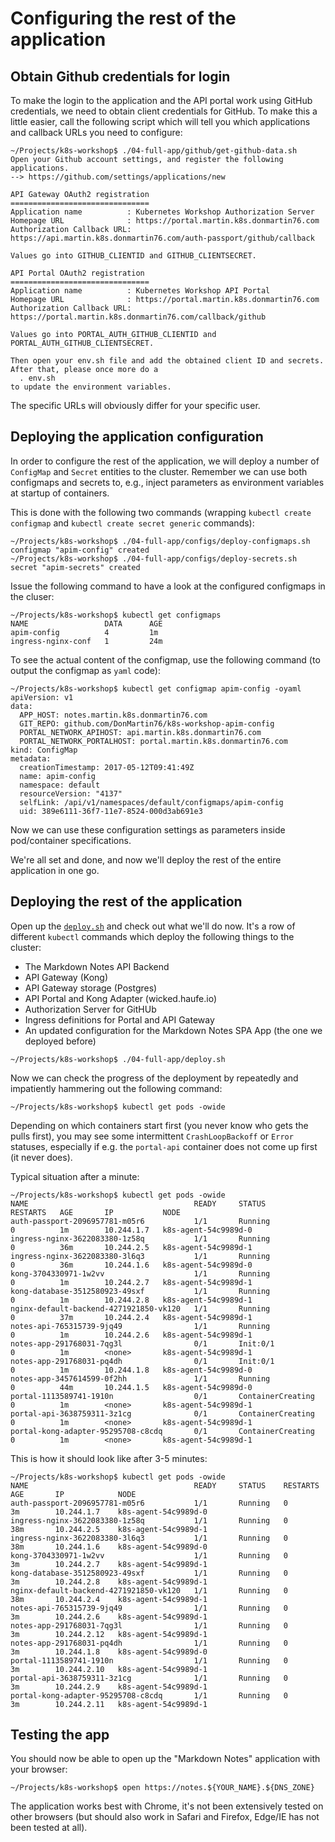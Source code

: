 # Configuring the rest of the application

## Obtain Github credentials for login

To make the login to the application and the API portal work using GitHub credentials, we need to obtain client credentials for GitHub. To make this a little easier, call the following script which will tell you which applications and callback URLs you need to configure:

```
~/Projects/k8s-workshop$ ./04-full-app/github/get-github-data.sh
Open your Github account settings, and register the following applications.
--> https://github.com/settings/applications/new

API Gateway OAuth2 registration
===============================
Application name          : Kubernetes Workshop Authorization Server
Homepage URL              : https://portal.martin.k8s.donmartin76.com
Authorization Callback URL: https://api.martin.k8s.donmartin76.com/auth-passport/github/callback

Values go into GITHUB_CLIENTID and GITHUB_CLIENTSECRET.

API Portal OAuth2 registration
===============================
Application name          : Kubernetes Workshop API Portal
Homepage URL              : https://portal.martin.k8s.donmartin76.com
Authorization Callback URL: https://portal.martin.k8s.donmartin76.com/callback/github

Values go into PORTAL_AUTH_GITHUB_CLIENTID and PORTAL_AUTH_GITHUB_CLIENTSECRET.

Then open your env.sh file and add the obtained client ID and secrets.
After that, please once more do a
  . env.sh
to update the environment variables.
```

The specific URLs will obviously differ for your specific user.

## Deploying the application configuration

In order to configure the rest of the application, we will deploy a number of `ConfigMap` and `Secret` entities to the cluster. Remember we can use both configmaps and secrets to, e.g., inject parameters as environment variables at startup of containers.

This is done with the following two commands (wrapping `kubectl create configmap` and `kubectl create secret generic` commands):

```
~/Projects/k8s-workshop$ ./04-full-app/configs/deploy-configmaps.sh 
configmap "apim-config" created
~/Projects/k8s-workshop$ ./04-full-app/configs/deploy-secrets.sh 
secret "apim-secrets" created
```

Issue the following command to have a look at the configured configmaps in the cluser:

```
~/Projects/k8s-workshop$ kubectl get configmaps
NAME                 DATA      AGE
apim-config          4         1m
ingress-nginx-conf   1         24m
```

To see the actual content of the configmap, use the following command (to output the configmap as `yaml` code):

```
~/Projects/k8s-workshop$ kubectl get configmap apim-config -oyaml
apiVersion: v1
data:
  APP_HOST: notes.martin.k8s.donmartin76.com
  GIT_REPO: github.com/DonMartin76/k8s-workshop-apim-config
  PORTAL_NETWORK_APIHOST: api.martin.k8s.donmartin76.com
  PORTAL_NETWORK_PORTALHOST: portal.martin.k8s.donmartin76.com
kind: ConfigMap
metadata:
  creationTimestamp: 2017-05-12T09:41:49Z
  name: apim-config
  namespace: default
  resourceVersion: "4137"
  selfLink: /api/v1/namespaces/default/configmaps/apim-config
  uid: 389e6111-36f7-11e7-8524-000d3ab691e3
```

Now we can use these configuration settings as parameters inside pod/container specifications.

We're all set and done, and now we'll deploy the rest of the entire application in one go.

## Deploying the rest of the application

Open up the [`deploy.sh`](04-full-app/deploy.sh) and check out what we'll do now. It's a row of different `kubectl` commands which deploy the following things to the cluster:

* The Markdown Notes API Backend
* API Gateway (Kong)
* API Gateway storage (Postgres)
* API Portal and Kong Adapter (wicked.haufe.io)
* Authorization Server for GitHUb
* Ingress definitions for Portal and API Gateway
* An updated configuration for the Markdown Notes SPA App (the one we deployed before)

```
~/Projects/k8s-workshop$ ./04-full-app/deploy.sh
```

Now we can check the progress of the deployment by repeatedly and impatiently hammering out the following command:

```
~/Projects/k8s-workshop$ kubectl get pods -owide
```

Depending on which containers start first (you never know who gets the pulls first), you may see some intermittent `CrashLoopBackoff` or `Error` statuses, especially if e.g. the `portal-api` container does not come up first (it never does).

Typical situation after a minute:

```
~/Projects/k8s-workshop$ kubectl get pods -owide
NAME                                     READY     STATUS              RESTARTS   AGE       IP           NODE
auth-passport-2096957781-m05r6           1/1       Running             0          1m        10.244.1.7   k8s-agent-54c9989d-0
ingress-nginx-3622083380-1z58q           1/1       Running             0          36m       10.244.2.5   k8s-agent-54c9989d-1
ingress-nginx-3622083380-3l6q3           1/1       Running             0          36m       10.244.1.6   k8s-agent-54c9989d-0
kong-3704330971-1w2vv                    1/1       Running             0          1m        10.244.2.7   k8s-agent-54c9989d-1
kong-database-3512580923-49sxf           1/1       Running             0          1m        10.244.2.8   k8s-agent-54c9989d-1
nginx-default-backend-4271921850-vk120   1/1       Running             0          37m       10.244.2.4   k8s-agent-54c9989d-1
notes-api-765315739-9jq49                1/1       Running             0          1m        10.244.2.6   k8s-agent-54c9989d-1
notes-app-291768031-7qg3l                0/1       Init:0/1            0          1m        <none>       k8s-agent-54c9989d-1
notes-app-291768031-pq4dh                0/1       Init:0/1            0          1m        10.244.1.8   k8s-agent-54c9989d-0
notes-app-3457614599-0f2hh               1/1       Running             0          44m       10.244.1.5   k8s-agent-54c9989d-0
portal-1113589741-1910n                  0/1       ContainerCreating   0          1m        <none>       k8s-agent-54c9989d-1
portal-api-3638759311-3z1cg              0/1       ContainerCreating   0          1m        <none>       k8s-agent-54c9989d-1
portal-kong-adapter-95295708-c8cdq       0/1       ContainerCreating   0          1m        <none>       k8s-agent-54c9989d-1
```

This is how it should look like after 3-5 minutes:

```
~/Projects/k8s-workshop$ kubectl get pods -owide
NAME                                     READY     STATUS    RESTARTS   AGE       IP            NODE
auth-passport-2096957781-m05r6           1/1       Running   0          3m        10.244.1.7    k8s-agent-54c9989d-0
ingress-nginx-3622083380-1z58q           1/1       Running   0          38m       10.244.2.5    k8s-agent-54c9989d-1
ingress-nginx-3622083380-3l6q3           1/1       Running   0          38m       10.244.1.6    k8s-agent-54c9989d-0
kong-3704330971-1w2vv                    1/1       Running   0          3m        10.244.2.7    k8s-agent-54c9989d-1
kong-database-3512580923-49sxf           1/1       Running   0          3m        10.244.2.8    k8s-agent-54c9989d-1
nginx-default-backend-4271921850-vk120   1/1       Running   0          38m       10.244.2.4    k8s-agent-54c9989d-1
notes-api-765315739-9jq49                1/1       Running   0          3m        10.244.2.6    k8s-agent-54c9989d-1
notes-app-291768031-7qg3l                1/1       Running   0          3m        10.244.2.12   k8s-agent-54c9989d-1
notes-app-291768031-pq4dh                1/1       Running   0          3m        10.244.1.8    k8s-agent-54c9989d-0
portal-1113589741-1910n                  1/1       Running   0          3m        10.244.2.10   k8s-agent-54c9989d-1
portal-api-3638759311-3z1cg              1/1       Running   0          3m        10.244.2.9    k8s-agent-54c9989d-1
portal-kong-adapter-95295708-c8cdq       1/1       Running   0          3m        10.244.2.11   k8s-agent-54c9989d-1
```

## Testing the app

You should now be able to open up the "Markdown Notes" application with your browser:

```
~/Projects/k8s-workshop$ open https://notes.${YOUR_NAME}.${DNS_ZONE}
```

The application works best with Chrome, it's not been extensively tested on other browsers (but should also work in Safari and Firefox, Edge/IE has not been tested at all).
